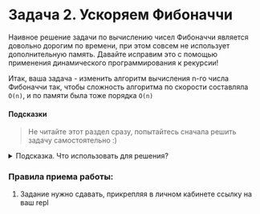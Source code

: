 # Задача 2. Ускоряем Фибоначчи

Наивное решение задачи по вычислению чисел Фибоначчи является довольно дорогим по времени, при этом совсем не использует дополнительную память. Давайте исправим это с помощью применения динамического программирования к рекурсии!

Итак, ваша задача - изменить алгоритм вычисления n-го числа Фибоначчи так, чтобы сложность алгоритма по скорости составляла `O(n)`, и по памяти была тоже порядка `O(n)`

#### Подсказки

> Не читайте этот раздел сразу, попытайтесь сначала решить задачу самостоятельно :)

<details>

<summary>Подсказка. Что использовать для решения?</summary>

Для уменьшения времени работы алгоритма вычисления n-го числа Фибоначчи вам нужно избавиться от того, что занимает так много времени - вычисления одних и тех же предыдущиих элементов последовательности.
Для этого вам нужно запоминать (например, в массив) уже вычисленные элементы последовательности

</details>

### Правила приема работы:

1. Задание нужно сдавать, прикрепляя в личном кабинете ссылку на ваш repl
